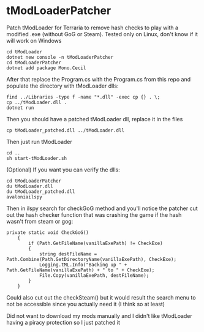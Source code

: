 # tModLoaderPatcher
Patch tModLoader for Terraria to remove hash checks to play with a modified .exe (without GoG or Steam). Tested only on Linux, don't know if it will work on Windows

```
cd tModLoader
dotnet new console -n tModLoaderPatcher
cd tModLoaderPatcher
dotnet add package Mono.Cecil
```

After that replace the Program.cs with the Program.cs from this repo and populate the directory with tModLoader dlls:

```
find ../Libraries -type f -name "*.dll" -exec cp {} . \;
cp ../tModLoader.dll .
dotnet run
```

Then you should have a patched tModLoader dll, replace it in the files

```
cp tModLoader_patched.dll ../tModLoader.dll
```

Then just run tModLoader

```
cd ..
sh start-tModLoader.sh
```

(Optional)
If you want you can verify the dlls:

```
cd tModLoaderPatcher
du tModLoader.dll
du tModLoader_patched.dll
avaloniailspy
```

Then in ilspy search for checkGoG method and you'll notice the patcher cut out the hash checker function that was crashing the game if the hash wasn't from steam or gog:
```
private static void CheckGoG()
	{
		if (Path.GetFileName(vanillaExePath) != CheckExe)
		{
			string destFileName = Path.Combine(Path.GetDirectoryName(vanillaExePath), CheckExe);
			Logging.tML.Info("Backing up " + Path.GetFileName(vanillaExePath) + " to " + CheckExe);
			File.Copy(vanillaExePath, destFileName);
		}
	}
```
Could also cut out the checkSteam() but it would result the search menu to not be accessible since you actually need it (I think so at least)

Did not want to download my mods manually and I didn't like tModLoader having a piracy protection so I just patched it
